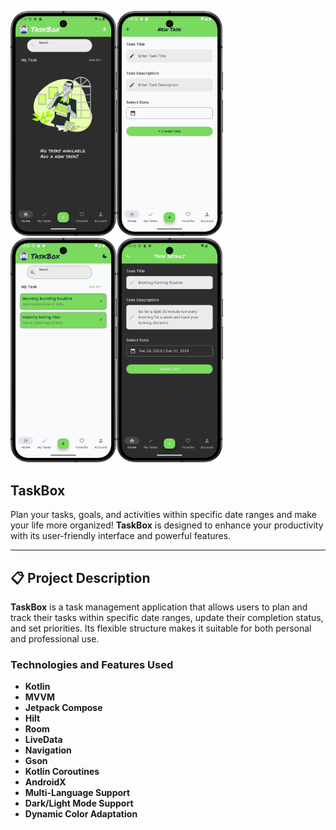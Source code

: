<img src="images/1.png" alt="1" width="170"/><img src="images/3.png" alt="3" width="170"/><img src="images/5.png" alt="5" width="170"/><img src="images/7.png" alt="7" width="170"/>

## **TaskBox**  
Plan your tasks, goals, and activities within specific date ranges and make your life more organized! **TaskBox** is designed to enhance your productivity with its user-friendly interface and powerful features.  

---

## 📋 **Project Description**  
**TaskBox** is a task management application that allows users to plan and track their tasks within specific date ranges, update their completion status, and set priorities. Its flexible structure makes it suitable for both personal and professional use.  

### **Technologies and Features Used**  
- **Kotlin**  
- **MVVM**  
- **Jetpack Compose**  
- **Hilt**  
- **Room**  
- **LiveData**  
- **Navigation**  
- **Gson**  
- **Kotlin Coroutines**  
- **AndroidX**  
- **Multi-Language Support**  
- **Dark/Light Mode Support**  
- **Dynamic Color Adaptation**
